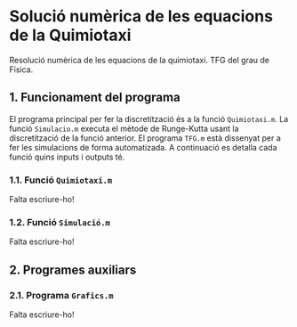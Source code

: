 # Solució numèrica de les equacions de la Quimiotaxi
 Resolució numèrica de les equacions de la quimiotaxi. TFG del grau de Física.

## 1. Funcionament del programa
El programa principal per fer la discretització és a la funció `Quimiotaxi.m`. La funció `Simulacio.m` executa el mètode de Runge-Kutta usant la discretització de la funció anterior. El programa `TFG.m` està dissenyat per a fer les simulacions de forma automatizada. A continuació es detalla cada funció quins inputs i outputs té.

### 1.1. Funció `Quimiotaxi.m`
Falta escriure-ho!
### 1.2. Funció `Simulació.m`
Falta escriure-ho!


## 2. Programes auxiliars
### 2.1. Programa `Grafics.m`
Falta escriure-ho!